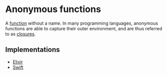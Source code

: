 # Anonymous functions

A [function][concepts-functions] without a name. In many programming languages, anonymous functions are able to capture their outer environment, and are thus referred to as [closures][concepts-closures].

## Implementations

- [Elixir][implementation-elixir]
- [Swift][implementation-swift]

[implementation-elixir]: ../../languages/elixir/exercises/concept/anonymous-functions/.docs/introduction.md
[implementation-swift]: ../../languages/swift/exercises/concept/closures/.docs/introduction.md
[concepts-functions]: ./functions.md
[concepts-closures]: ./closures.md
